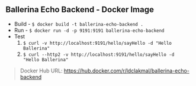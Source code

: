 ## Ballerina Echo Backend - Docker Image

- Build - `$ docker build -t ballerina-echo-backend .`
- Run - `$ docker run -d -p 9191:9191 ballerina-echo-backend`
- Test
    1. `$ curl -v http://localhost:9191/hello/sayHello -d "Hello Ballerina"`
    2. `$ curl --http2 -v http://localhost:9191/hello/sayHello -d "Hello Ballerina"`

> Docker Hub URL: https://hub.docker.com/r/ldclakmal/ballerina-echo-backend
